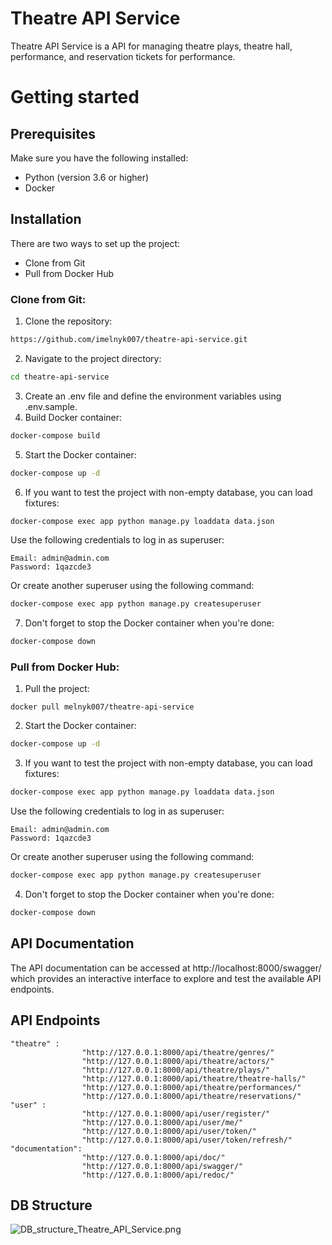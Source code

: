 # Theatre API Service

Theatre API Service is a API for managing theatre plays, theatre hall, performance, 
and reservation tickets for performance.

# Getting started

## Prerequisites
Make sure you have the following installed:
* Python (version 3.6 or higher)
* Docker

## Installation
There are two ways to set up the project:
* Clone from Git
* Pull from Docker Hub

### Clone from Git:
1. Clone the repository:
```bash
https://github.com/imelnyk007/theatre-api-service.git
```
2. Navigate to the project directory:
```bash
cd theatre-api-service
```
3. Create an .env file and define the environment variables using .env.sample.
4. Build Docker container:
```bash
docker-compose build
```
5. Start the Docker container:
```bash
docker-compose up -d
```
6. If you want to test the project with non-empty database, you can load fixtures:
```bash
docker-compose exec app python manage.py loaddata data.json
```
Use the following credentials to log in as superuser:
```angular2html
Email: admin@admin.com
Password: 1qazcde3
```
Or create another superuser using the following command:
```bash
docker-compose exec app python manage.py createsuperuser
```
7. Don't forget to stop the Docker container when you're done:
```bash
docker-compose down
```

### Pull from Docker Hub:
1. Pull the project:
```bush
docker pull melnyk007/theatre-api-service
```
2. Start the Docker container:
```bash
docker-compose up -d
```
3. If you want to test the project with non-empty database, you can load fixtures:
```bash
docker-compose exec app python manage.py loaddata data.json
```
Use the following credentials to log in as superuser:
```angular2html
Email: admin@admin.com
Password: 1qazcde3
```
Or create another superuser using the following command:
```bash
docker-compose exec app python manage.py createsuperuser
```
4. Don't forget to stop the Docker container when you're done:
```bash
docker-compose down
```

## API Documentation
The API documentation can be accessed at http://localhost:8000/swagger/ which provides an interactive 
interface to explore and test the available API endpoints.

## API Endpoints
```
"theatre" : 
                "http://127.0.0.1:8000/api/theatre/genres/"
                "http://127.0.0.1:8000/api/theatre/actors/"
                "http://127.0.0.1:8000/api/theatre/plays/"
                "http://127.0.0.1:8000/api/theatre/theatre-halls/"
                "http://127.0.0.1:8000/api/theatre/performances/"
                "http://127.0.0.1:8000/api/theatre/reservations/"
"user" : 
                "http://127.0.0.1:8000/api/user/register/"
                "http://127.0.0.1:8000/api/user/me/"
                "http://127.0.0.1:8000/api/user/token/"
                "http://127.0.0.1:8000/api/user/token/refresh/"
"documentation": 
                "http://127.0.0.1:8000/api/doc/"
                "http://127.0.0.1:8000/api/swagger/"
                "http://127.0.0.1:8000/api/redoc/"
```

## DB Structure
![DB_structure_Theatre_API_Service.png](..%2F..%2FDesktop%2FDB_structure_Theatre_API_Service.png)